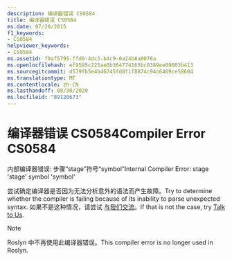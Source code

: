 ```yaml
---
description: 编译器错误 CS0584
title: 编译器错误 CS0584
ms.date: 07/20/2015
f1_keywords:
- CS0584
helpviewer_keywords:
- CS0584
ms.assetid: f9af5795-ffd0-4dc3-b4c9-0a24b8a0076a
ms.openlocfilehash: ef9585c225ae0b364774165bc0389ee09003b413
ms.sourcegitcommit: d579fb5e4b46745fd0f1f8874c94c6469ce58604
ms.translationtype: MT
ms.contentlocale: zh-CN
ms.lasthandoff: 08/30/2020
ms.locfileid: "89120673"
---
```

# <a name="compiler-error-cs0584"></a><span data-ttu-id="f1fef-103">编译器错误 CS0584</span><span class="sxs-lookup"><span data-stu-id="f1fef-103">Compiler Error CS0584</span></span>

<span data-ttu-id="f1fef-104">内部编译器错误: 步骤“stage”符号“symbol”</span><span class="sxs-lookup"><span data-stu-id="f1fef-104">Internal Compiler Error: stage 'stage' symbol 'symbol'</span></span>
  
 <span data-ttu-id="f1fef-105">尝试确定编译器是否因为无法分析意外的语法而产生故障。</span><span class="sxs-lookup"><span data-stu-id="f1fef-105">Try to determine whether the compiler is failing because of its inability to parse unexpected syntax.</span></span> <span data-ttu-id="f1fef-106">如果不是这种情况，请尝试 [与我们交流](/visualstudio/ide/feedback-options)。</span><span class="sxs-lookup"><span data-stu-id="f1fef-106">If that is not the case, try [Talk to Us](/visualstudio/ide/feedback-options).</span></span>

> [!NOTE]
> <span data-ttu-id="f1fef-107">Roslyn 中不再使用此编译器错误。</span><span class="sxs-lookup"><span data-stu-id="f1fef-107">This compiler error is no longer used in Roslyn.</span></span>
